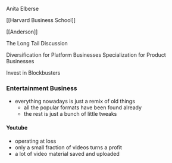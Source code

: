 Anita Elberse

[[Harvard Business School]]

[[Anderson]]

The Long Tail Discussion

Diversification for Platform Businesses
Specialization for Product Businesses

Invest in Blockbusters


### Entertainment Business
- everything nowadays is just a remix of old things
	- all the popular formats have been found already
	- the rest is just a bunch of little tweaks

#### Youtube
- operating at loss
- only a small fraction of videos turns a profit
- a lot of video material saved and uploaded

